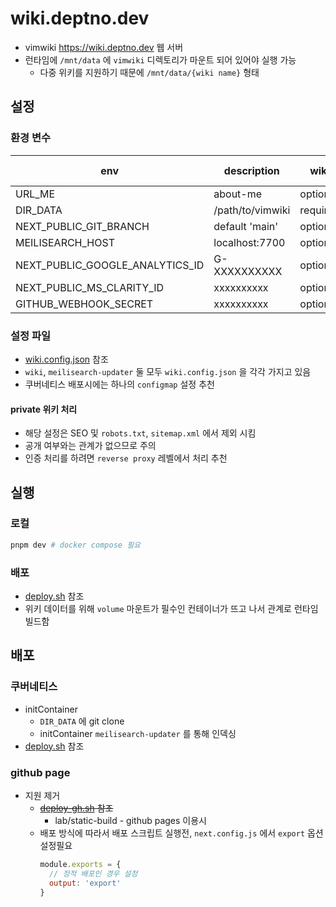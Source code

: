# wiki.deptno.dev

- vimwiki <https://wiki.deptno.dev> 웹 서버
- 런타임에 `/mnt/data` 에 `vimwiki` 디렉토리가 마운트 되어 있어야 실행 가능
  - 다중 위키를 지원하기 때문에 `/mnt/data/{wiki name}` 형태

## 설정

### 환경 변수

| env                             | description      | wiki     | meilisearch-updater |
|---------------------------------|------------------|----------|---------------------|
| URL_ME                          | about-me         | optional |                     |
| DIR_DATA                        | /path/to/vimwiki | required |                     |
| NEXT_PUBLIC_GIT_BRANCH          | default 'main'   | optional |                     |
| MEILISEARCH_HOST                | localhost:7700   | optional | required            |
| NEXT_PUBLIC_GOOGLE_ANALYTICS_ID | G-XXXXXXXXXX     | optional |                     |
| NEXT_PUBLIC_MS_CLARITY_ID       | xxxxxxxxxx       | optional |                     |
| GITHUB_WEBHOOK_SECRET           | xxxxxxxxxx       | optional |                     |

### 설정 파일

- [wiki.config.json](apps/wiki/wiki.config.json) 참조
- `wiki`, `meilisearch-updater` 둘 모두 `wiki.config.json` 을 각각 가지고 있음
- 쿠버네티스 배포시에는 하나의 `configmap` 설정 추천

#### private 위키 처리

- 해당 설정은 SEO 및 `robots.txt`, `sitemap.xml` 에서 제외 시킴
- 공개 여부와는 관계가 없으므로 주의
- 인증 처리를 하려면 `reverse proxy` 레벨에서 처리 추천

## 실행

### 로컬

```sh
pnpm dev # docker compose 필요
```

### 배포

- [deploy.sh](deploy.sh) 참조
- 위키 데이터를 위해 `volume` 마운트가 필수인 컨테이너가 뜨고 나서 관계로 런타임 빌드함

## 배포

### 쿠버네티스

- initContainer
  - `DIR_DATA` 에 git clone
  - initContainer `meilisearch-updater` 를 통해 인덱싱
- [deploy.sh](deploy.sh) 참조

### github page

- 지원 제거
  - ~~[deploy-gh.sh](deploy-gh.sh) 참조~~
    - lab/static-build - github pages 이용시
  - 배포 방식에 따라서 배포 스크립트 실행전, `next.config.js` 에서 `export` 옵션 설정필요
    ```js
    module.exports = {
      // 정적 배포인 경우 설정
      output: 'export'
    }
    ```

